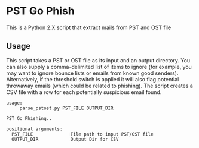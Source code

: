 # PST Go Phish
This is a Python 2.X script that extract mails from PST and OST file


## Usage
This script takes a PST or OST file as its input and an output directory. You can also supply a comma-delimited list of items to ignore (for example, you may want to ignore bounce lists or emails from known good senders). Alternatively, if the threshold switch is applied it will also flag potential throwaway emails (which could be related to phishing). The script creates a CSV file with a row for each potentially suspicious email found.
~~~
usage:
     parse_pstost.py PST_FILE OUTPUT_DIR

PST Go Phishing..

positional arguments:
  PST_FILE              File path to input PST/OST file
  OUTPUT_DIR            Output Dir for CSV
~~~
